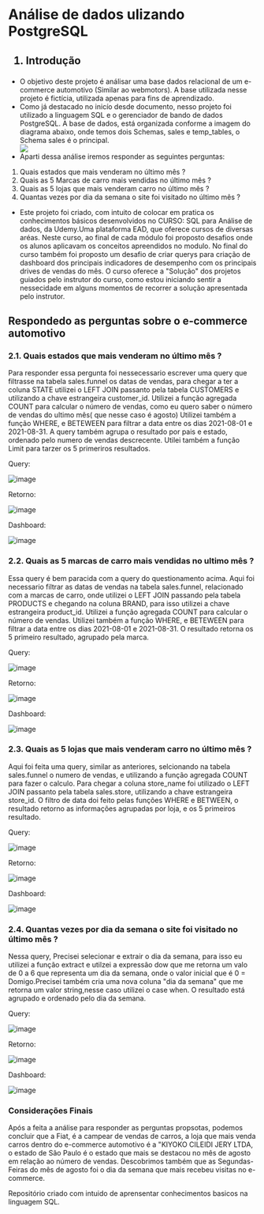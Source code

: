 <h1>Análise de dados ulizando PostgreSQL</h1>

<h2><ol><li>Introdução</li></ol></h2>

<ul>
<li>O objetivo deste projeto é análisar uma base dados relacional de um e-commerce automotivo (Similar ao webmotors). A base utilizada nesse projeto é fictícia, utilizada apenas para fins de aprendizado.</li>

<li>Como já destacado no inicío desde documento, nesso projeto foi utilizado a linguagem SQL e o gerenciador de bando de dados PostgreSQL. A base de dados, está organizada conforme a imagem do diagrama abaixo, onde temos dois Schemas, sales e temp_tables,  o Schema sales é o principal.</li>


<img src="https://user-images.githubusercontent.com/73189777/173167367-02b1efda-0597-40e4-9826-b10f326859d2.png">

  <li>Aparti dessa análise iremos responder as seguintes perguntas:</li>
  
  
</ul>
<ol start = "1">
    <li>Quais estados que mais venderam no último mês ?</li>
    <li>Quais as 5 Marcas de carro mais vendidas no último mês ?</li>
    <li>Quais as 5 lojas que mais venderam carro no último mês ?</li>
    <li>Quantas vezes por dia da semana o site foi visitado no último mês ?</li>
  </ol>

<ul>
  <li>Este projeto foi criado, com intuito de colocar em pratica os conhecimentos básicos desenvolvidos no CURSO: SQL para Análise de dados, da Udemy.Uma plataforma EAD, que oferece cursos de diversas aréas. Neste curso, ao final de cada módulo foi proposto desafios onde os alunos aplicavam os conceitos apreendidos no modulo. No final do curso também foi proposto um desafio de criar querys para criação de dashboard dos principais indicadores de desempenho com os principais drives de vendas do mês. O curso oferece a "Solução" dos projetos guiados pelo instrutor do curso, como estou iniciando sentir a nessecidade em alguns momentos de recorrer a solução apresentada pelo instrutor.  </li>
</ul>
<h2> Respondedo as perguntas sobre o e-commerce automotivo</h2>

<h3>2.1. Quais estados que mais venderam no último mês ?</h3>

<p>Para responder essa pergunta foi nessecessario escrever uma query que filtrasse na tabela sales.funnel os datas de vendas, para chegar a ter a coluna STATE utilizei o LEFT JOIN passanto pela tabela CUSTOMERS e utilizando a chave estrangeira customer_id. Utilizei a função agregada COUNT para calcular o número de vendas, como eu quero saber o número de vendas do ultimo mês( que nesse caso é agosto)
Utilizei também a função WHERE, e BETEWEEN para filtrar a data entre os dias 2021-08-01 e 2021-08-31. A query também agrupa o resultado por pais e estado, ordenado pelo numero de vendas descrecente. Utilei também a função Limit para tarzer os 5 primeriros resultados.</p>

Query:

![image](https://user-images.githubusercontent.com/73189777/173209930-22da9d38-d699-4e93-8a21-02a906f8c090.png)

Retorno:

![image](https://user-images.githubusercontent.com/73189777/173210052-2351a20a-64ad-4ccb-b164-7110941ec842.png)


Dashboard:

![image](https://user-images.githubusercontent.com/73189777/173210045-3a239fd1-7ba4-4fa3-9c64-d2bd55fb246a.png)


<h3>2.2. Quais as 5 marcas de carro mais vendidas no ultimo mês ?</h3>


<p>Essa query é bem paracida com a query do questionamento acima. Aqui foi necessario filtrar as datas de vendas na tabela sales.funnel, relacionado com a marcas de carro, onde utilizei o LEFT JOIN passando pela tabela PRODUCTS e chegando na coluna BRAND, para isso utilizei a chave estrangeira product_id. Utilizei a função agregada COUNT para calcular o número de vendas. Utilizei também a função WHERE, e BETEWEEN para filtrar a data entre os dias 2021-08-01 e 2021-08-31. O resultado retorna os 5 primeiro resultado, agrupado pela marca.</p>


Query:

![image](https://user-images.githubusercontent.com/73189777/173210191-eaf0205b-faf4-40d5-8054-3ba1835f31f6.png)

Retorno:

![image](https://user-images.githubusercontent.com/73189777/173210204-082610b7-1d91-4e5d-9e17-411c95649548.png)


Dashboard:

![image](https://user-images.githubusercontent.com/73189777/173210221-81e913db-ee00-4a43-a280-b1737b18b760.png)

<h3> 2.3. Quais as 5 lojas que mais venderam carro no último mês ?</h3>

<p> Aqui foi feita uma query, similar as anteriores, selcionando na tabela sales.funnel o numero de vendas, e utilizando a função agregada COUNT para fazer o calculo. Para chegar a coluna store_name foi utilizado o LEFT JOIN passanto pela tabela sales.store, utilizando a chave estrangeira store_id. O filtro de data doi feito pelas funções WHERE e BETWEEN, o resultado retorno as informações agrupadas por loja, e os 5 primeiros resultado.</p>

Query:

![image](https://user-images.githubusercontent.com/73189777/173210321-71e31c8d-c8f1-40e2-96fc-e0f888f76879.png)



Retorno:

![image](https://user-images.githubusercontent.com/73189777/173210331-98a8edf0-c3d1-4811-a6a9-b1e64a81503a.png)

 
Dashboard:

![image](https://user-images.githubusercontent.com/73189777/173210340-4970a402-70bc-43ae-9435-7674285e2363.png)


<h3>2.4. Quantas vezes por dia da semana o site foi visitado no último mês ?</h3>

<p>Nessa query, Precisei selecionar e extrair o dia da semana, para isso eu utilizei a função extract e utilzei a expressão dow que me retorna um valo de 0 a 6 que representa um dia da semana, onde o valor inicial que é  0 = Domigo.Precisei também cria uma nova coluna "dia da semana" que me retorna um valor string,nesse caso utilizei o case when. O resultado está agrupado e ordenado pelo dia da semana.</p>

Query:

![image](https://user-images.githubusercontent.com/73189777/173210578-5c7d5b82-f63a-4c77-969d-f767bc1e8653.png)


Retorno:

![image](https://user-images.githubusercontent.com/73189777/173210605-f8c8cfaa-7578-42cf-b069-1756a431f0fa.png)


Dashboard:

![image](https://user-images.githubusercontent.com/73189777/173210623-a1fc3207-39fe-4882-b178-f1f040c14eac.png)



<h3>Considerações Finais</h3>

<p>Após a feita a análise para responder as perguntas propsotas, podemos concluir que a Fiat, é a campear de vendas de carros, a loja que mais venda carros dentro do e-commerce automotivo é a "KIYOKO CILEIDI JERY LTDA, o estado de São Paulo é o estado que mais se destacou no mês de agosto em relação ao número de vendas. Descobrimos também que as Segundas-Feiras do mês de agosto foi o dia da semana que mais recebeu visitas no e-commerce.</p>


Repositório criado com intuido de aprensentar conhecimentos basicos na linguagem SQL. 

